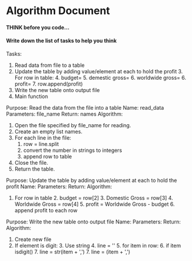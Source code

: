 # Algorithm Document

#### THINK before you code...
#### Write down the list of tasks to help you think

Tasks:
1. Read data from file to a table
2. Update the table by adding value/element at each to hold the profit
   3. For row in table:
      4. budget=
      5. demestic gross=
      6. worldwide gross=
      6. profit=
      7. row.append(profit)
3. Write the new table onto output file
4. Main function

Purpose: Read the data from the file into a table
Name: read_data
Parameters: file_name
Return: names
Algorithm:
1. Open the file specified by file_name for reading. 
2. Create an empty list names. 
3. For each line in the file:
   1. row = line.split 
   2. convert the number in strings to integers
   3. append row to table
4. Close the file. 
5. Return the table.

Purpose: Update the table by adding value/element at each to hold the profit
Name: 
Parameters: 
Return: 
Algorithm:
1. For row in table
   2. budget = row[2]
   3. Domestic Gross = row[3]
   4. Worldwide Gross = row[4]
   5. profit = Worldwide Gross - budget
   6. append profit to each row

Purpose: Write the new table onto output file
Name: 
Parameters: 
Return: 
Algorithm:
1. Create new file
2. If element is digit:
   3. Use string
   4. line = ''
   5. for item in row:
      6. if item isdigit()
         7. line = str(item + ',')
      7. line = (item + ',')
